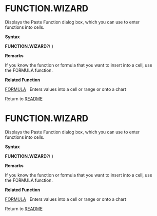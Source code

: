 # FUNCTION.WIZARD

Displays the Paste Function dialog box, which you can use to enter
functions into cells.

**Syntax**

**FUNCTION.WIZARD**?( )

**Remarks**

If you know the function or formula that you want to insert into a cell,
use the FORMULA function.

**Related Function**

[FORMULA](FORMULA.md)&nbsp;&nbsp;&nbsp;Enters values into a cell or range or onto a
chart



Return to [README](README.md#F)

# FUNCTION.WIZARD

Displays the Paste Function dialog box, which you can use to enter
functions into cells.

**Syntax**

**FUNCTION.WIZARD**?( )

**Remarks**

If you know the function or formula that you want to insert into a cell,
use the FORMULA function.

**Related Function**

[FORMULA](FORMULA.md)&nbsp;&nbsp;&nbsp;Enters values into a cell or range or onto a
chart



Return to [README](README.md#F)

